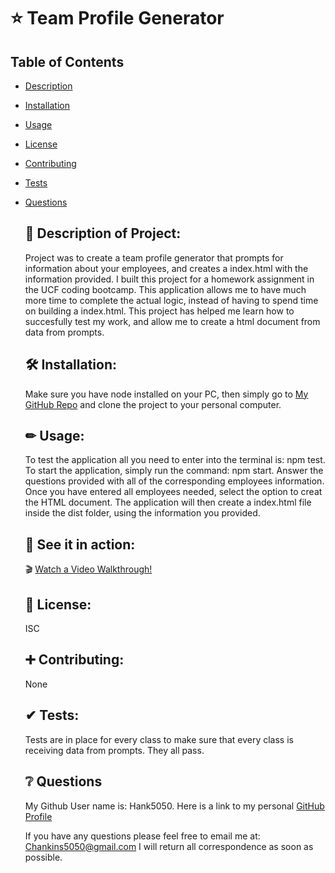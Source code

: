 # ⭐ Team Profile Generator

  ## Table of Contents
- [Description](#description)
- [Installation](#installation)
- [Usage](#usage)
- [License](#license)
- [Contributing](#contributing)
- [Tests](#tests)
- [Questions](#questions)


  ## 📘 Description of Project:

  
  Project was to create a team profile generator that prompts for information about your employees, and creates a index.html with the information provided. I built this project for a homework assignment in the UCF coding bootcamp. This application allows me to have much more time to complete the actual logic, instead of having to spend time on building a index.html. This project has helped me learn how to succesfully test my work, and allow me to create a html document from data from prompts.
  
  
  
  ## 🛠 Installation:

  
  Make sure you have node installed on your PC, then simply go to [My GitHub Repo](https://github.com/Hank5050?tab=repositories) and clone the project to your personal computer. 
  
  
  ## ✏ Usage:

  To test the application all you need to enter into the terminal is: npm test. To start the application, simply run the command: npm start. Answer the questions provided with all of the corresponding employees information. Once you have entered all employees needed, select the option to creat the HTML document. The application will then create a index.html file inside the dist folder, using the information you provided.
  
  
  ## 👀 See it in action:

  🎬 [Watch a Video Walkthrough!](assets/team_generator_walkthrough.webm)
  
  
  ## 📃 License:
  
  
  ISC


  ## ➕ Contributing:

  None

  ## ✔ Tests:

  Tests are in place for every class to make sure that every class is receiving data from prompts. They all pass.


  ## ❔ Questions

  My Github User name is: Hank5050. Here is a link to my personal [GitHub Profile](https://github.com/Hank5050)

  If you have any questions please feel free to email me at: Chankins5050@gmail.com 
  I will return all correspondence as soon as possible.
  